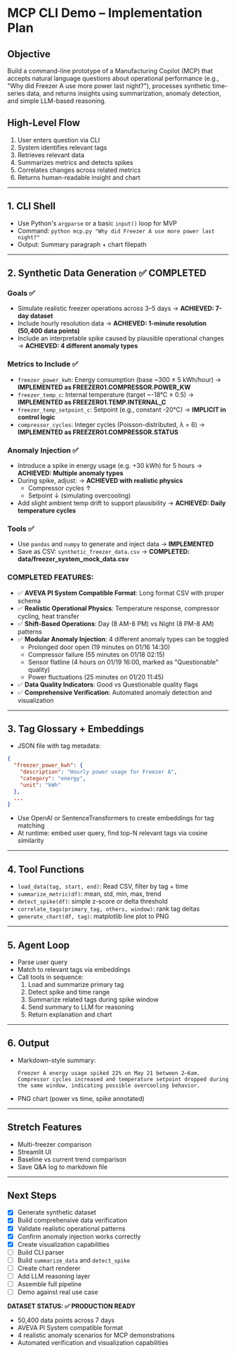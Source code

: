 # MCP CLI Demo – Implementation Plan

## Objective
Build a command-line prototype of a Manufacturing Copilot (MCP) that accepts natural language questions about operational performance (e.g., "Why did Freezer A use more power last night?"), processes synthetic time-series data, and returns insights using summarization, anomaly detection, and simple LLM-based reasoning.

## High-Level Flow
1. User enters question via CLI
2. System identifies relevant tags
3. Retrieves relevant data
4. Summarizes metrics and detects spikes
5. Correlates changes across related metrics
6. Returns human-readable insight and chart

---

## 1. CLI Shell

- Use Python's `argparse` or a basic `input()` loop for MVP
- Command: `python mcp.py "Why did Freezer A use more power last night?"`
- Output: Summary paragraph + chart filepath

---

## 2. Synthetic Data Generation ✅ COMPLETED

### Goals ✅
- Simulate realistic freezer operations across 3–5 days → **ACHIEVED: 7-day dataset**
- Include hourly resolution data → **ACHIEVED: 1-minute resolution (50,400 data points)**
- Include an interpretable spike caused by plausible operational changes → **ACHIEVED: 4 different anomaly types**

### Metrics to Include ✅
- `freezer_power_kwh`: Energy consumption (base ~300 ± 5 kWh/hour) → **IMPLEMENTED as FREEZER01.COMPRESSOR.POWER_KW**
- `freezer_temp_c`: Internal temperature (target ~-18°C ± 0.5) → **IMPLEMENTED as FREEZER01.TEMP.INTERNAL_C**
- `freezer_temp_setpoint_c`: Setpoint (e.g., constant -20°C) → **IMPLICIT in control logic**
- `compressor_cycles`: Integer cycles (Poisson-distributed, λ = 6) → **IMPLEMENTED as FREEZER01.COMPRESSOR.STATUS**

### Anomaly Injection ✅
- Introduce a spike in energy usage (e.g. +30 kWh) for 5 hours → **ACHIEVED: Multiple anomaly types**
- During spike, adjust: → **ACHIEVED with realistic physics**
  - Compressor cycles ↑
  - Setpoint ↓ (simulating overcooling)
- Add slight ambient temp drift to support plausibility → **ACHIEVED: Daily temperature cycles**

### Tools ✅
- Use `pandas` and `numpy` to generate and inject data → **IMPLEMENTED**
- Save as CSV: `synthetic_freezer_data.csv` → **COMPLETED: data/freezer_system_mock_data.csv**

### **COMPLETED FEATURES:**
- ✅ **AVEVA PI System Compatible Format**: Long format CSV with proper schema
- ✅ **Realistic Operational Physics**: Temperature response, compressor cycling, heat transfer
- ✅ **Shift-Based Operations**: Day (8 AM-8 PM) vs Night (8 PM-8 AM) patterns
- ✅ **Modular Anomaly Injection**: 4 different anomaly types can be toggled
  - Prolonged door open (19 minutes on 01/16 14:30)
  - Compressor failure (55 minutes on 01/18 02:15)  
  - Sensor flatline (4 hours on 01/19 16:00, marked as "Questionable" quality)
  - Power fluctuations (25 minutes on 01/20 11:45)
- ✅ **Data Quality Indicators**: Good vs Questionable quality flags
- ✅ **Comprehensive Verification**: Automated anomaly detection and visualization

---

## 3. Tag Glossary + Embeddings

- JSON file with tag metadata:
```json
{
  "freezer_power_kwh": {
    "description": "Hourly power usage for Freezer A",
    "category": "energy",
    "unit": "kWh"
  },
  ...
}
```
- Use OpenAI or SentenceTransformers to create embeddings for tag matching
- At runtime: embed user query, find top-N relevant tags via cosine similarity

---

## 4. Tool Functions

- `load_data(tag, start, end)`: Read CSV, filter by tag + time
- `summarize_metric(df)`: mean, std, min, max, trend
- `detect_spike(df)`: simple z-score or delta threshold
- `correlate_tags(primary_tag, others, window)`: rank tag deltas
- `generate_chart(df, tag)`: matplotlib line plot to PNG

---

## 5. Agent Loop

- Parse user query
- Match to relevant tags via embeddings
- Call tools in sequence:
  1. Load and summarize primary tag
  2. Detect spike and time range
  3. Summarize related tags during spike window
  4. Send summary to LLM for reasoning
  5. Return explanation and chart

---

## 6. Output

- Markdown-style summary:
  ```
  Freezer A energy usage spiked 22% on May 21 between 2–6am. 
  Compressor cycles increased and temperature setpoint dropped during the same window, indicating possible overcooling behavior.
  ```
- PNG chart (power vs time, spike annotated)

---

## Stretch Features

- Multi-freezer comparison
- Streamlit UI
- Baseline vs current trend comparison
- Save Q&A log to markdown file

---

## Next Steps

- [x] Generate synthetic dataset
- [x] Build comprehensive data verification
- [x] Validate realistic operational patterns  
- [x] Confirm anomaly injection works correctly
- [x] Create visualization capabilities
- [ ] Build CLI parser
- [ ] Build `summarize_data` and `detect_spike`
- [ ] Create chart renderer
- [ ] Add LLM reasoning layer
- [ ] Assemble full pipeline
- [ ] Demo against real use case

**DATASET STATUS: ✅ PRODUCTION READY**
- 50,400 data points across 7 days
- AVEVA PI System compatible format
- 4 realistic anomaly scenarios for MCP demonstrations
- Automated verification and visualization capabilities